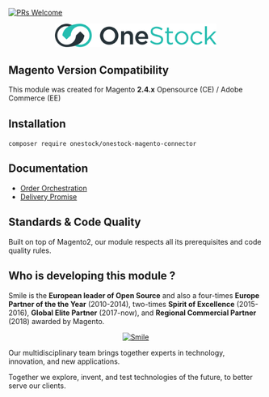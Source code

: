 [![PRs Welcome](https://img.shields.io/badge/PRs-welcome-brightgreen.svg?style=square)](https://github.com/Smile-SA/Onestock/pulls)
 

<p align="center">
    <img alt="Smile" width="320px" src="doc/static/onestock.svg" />
</p>

##  Magento Version Compatibility

This module was created for Magento **2.4.x** Opensource (CE) / Adobe Commerce (EE)  

##  Installation

```composer require onestock/onestock-magento-connector```

##  Documentation

- [Order Orchestration](./src/module-onestock-connector/README.md)
- [Delivery Promise](./src/module-onestock-deliverypromise/README.md)


## Standards & Code Quality

Built on top of Magento2, our module respects all its prerequisites and code quality rules.

## Who is developing this module ?

Smile is the **European leader of Open Source** and also a four-times **Europe Partner of the the Year** (2010-2014), two-times **Spirit of Excellence** (2015-2016), **Global Elite Partner** (2017-now), and **Regional Commercial Partner** (2018) awarded by Magento.
<p align="center">
    <a href="http://www.smile.eu"><img alt="Smile" width="320" src="doc/static/320px-Logo_Smile.png" /></a>
</p>
Our multidisciplinary team brings together experts in technology, innovation, and new applications.

Together we explore, invent, and test technologies of the future, to better serve our clients.
